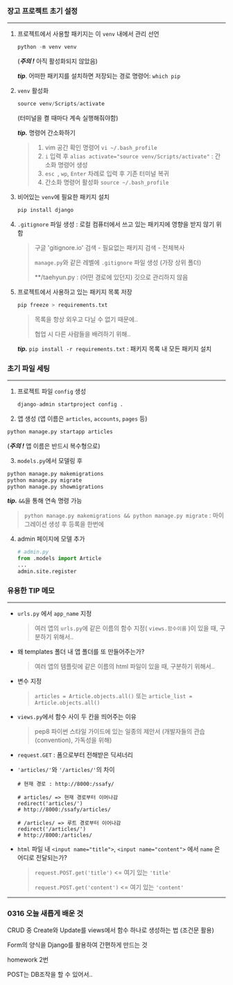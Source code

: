 ### 장고 프로젝트 초기 설정

---

1. 프로젝트에서 사용할 패키지는 이 `venv` 내에서 관리 선언

   ```python
   python -m venv venv
   ```

   (***주의 !*** 아직 활성화되지 않았음)

   ***tip***. 어떠한 패키지를 설치하면 저장되는 경로 명령어:  `which pip`	

2. `venv` 활성화

   ``` python
   source venv/Scripts/activate
   ```

   (터미널을 켤 때마다 계속 실행해줘야함)

   ***tip.*** 명령어 간소화하기

   > 	1. vim 공간 확인 명령어 `vi ~/.bash_profile`
   > 	2. `i` 입력 후 `alias activate="source venv/Scripts/activate"` : 간소화 명령어 생성 
   > 	3. `esc `, `wp`, `Enter` 차례로 입력 후 기존 터미널 복귀
   > 	4. 간소화 명령어 활성화 `source ~/.bash_profile`

3. 비어있는 `venv`에 필요한 패키지 설치

   ```python
   pip install django
   ```

4. `.gitignore` 파일 생성 : 로컬 컴퓨터에서 쓰고 있는 패키지에 영향을 받지 않기 위함

   >구글 'gitignore.io' 검색 - 필요없는 패키지 검색 - 전체복사
   >
   >`manage.py`와 같은 레벨에 `.gitignore` 파일 생성 (가장 상위 폴더)
   >
   >**/taehyun.py : (어떤 경로에 있던지) 깃으로 관리하지 않음

5. 프로젝트에서 사용하고 있는 패키지 목록 저장

   ```python
   pip freeze > requirements.txt
   ```

   >목록을 항상 외우고 다닐 수 없기 때문에..
   >
   >협업 시 다른 사람들을 배려하기 위해..

   ***tip.*** `pip install -r requirements.txt` : 패키지 목록 내 모든 패키지 설치



### 초기 파일 세팅

---

1. 프로젝트 파일 `config` 생성 

   ```python
   django-admin startproject config .
   ```

2.  앱 생성 (앱 이름은 `articles`, `accounts`, `pages` 등)

   ```python
   python manage.py startapp articles
   ```

   (***주의 !*** 앱 이름은 반드시 복수형으로)

3.  `models.py`에서 모델링 후

   ```python
   python manage.py makemigrations
   python manage.py migrate
   python manage.py showmigrations
   ```

   ***tip.*** `&&`을 통해 연속 명령 가능

   >`python manage.py makemigrations && python manage.py migrate` : 마이그레이션 생성 후 등록을 한번에

4. admin 페이지에 모델 추가

   ```python
   # admin.py
   from .models import Article
   ...
   admin.site.register
   ```



### 유용한 TIP 메모

---

- `urls.py` 에서 `app_name` 지정

  > 여러 앱의 `urls.py`에 같은 이름의 함수 지정( `views.함수이름` )이 있을 때, 구분하기 위해서..

- 왜 templates 폴더 내 앱 폴더를 또 만들어주는가?

  >여러 앱의 템플릿에 같은 이름의 html 파일이 있을 때, 구분하기 위해서..

- 변수 지정

  >`articles = Article.objects.all()` 또는 `article_list = Article.objects.all()`

- `views.py`에서 함수 사이 두 칸을 띄어주는 이유

  >pep8 파이썬 스타일 가이드에 있는 일종의 제안서 (개발자들의 관습(convention), 가독성을 위해)

- `request.GET` : 폼으로부터 전해받은 딕셔너리

- `'articles/'`와 `'/articles/'`의 차이

  ```
  # 현재 경로 : http://8000:/ssafy/
  
  # articles/ => 현재 경로부터 이어나감
  redirect('articles/')  
  # http://8000:/ssafy/articles/
  
  # /articles/ => 루트 경로부터 이어나감
  redirect('/articles/')  
  # http://8000:/articles/
  ```

- `html` 파일 내 `<input name="title">`, `<input name="content">` 에서 `name` 은 어디로 전달되는가?

  > `request.POST.get('title')` <= 여기 있는 `'title'`
  >
  > `request.POST.get('content')` <= 여기 있는 `'content'`



---

### 0316 오늘 새롭게 배운 것

CRUD 중 Create와 Update를 views에서 함수 하나로 생성하는 법 (조건문 활용)

Form의 양식을 Django를 활용하여 간편하게 만드는 것



homework 2번

POST는 DB조작을 할 수 있어서.. 



















